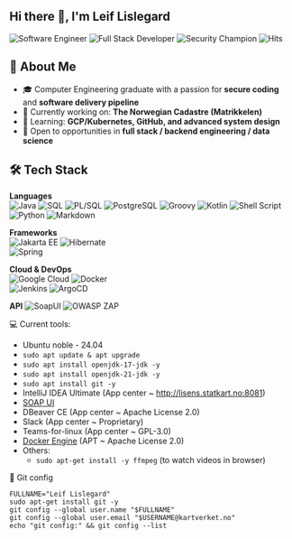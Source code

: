 ## Hi there 👋, I'm Leif Lislegard
![Software Engineer](https://img.shields.io/badge/Software%20Engineer-blue) 
![Full Stack Developer](https://img.shields.io/badge/Full%20Stack%20Developer-blue)
![Security Champion](https://img.shields.io/badge/Security%20Champion-red)
![Hits](https://hits.sh/github.com/lislei/hits.svg?label=Hits&extraCount=100)

## 🚀 About Me
- 🎓 Computer Engineering graduate with a passion for **secure coding** and **software delivery pipeline**
- 🔭 Currently working on: **The Norwegian Cadastre (Matrikkelen)**
- 🌱 Learning: **GCP/Kubernetes, GitHub, and advanced system design**
- 💼 Open to opportunities in **full stack / backend engineering / data science**


## 🛠️ Tech Stack

**Languages**  
![Java](https://img.shields.io/badge/-Java-007396?logo=java&logoColor=black)
![SQL](https://img.shields.io/badge/SQL-blue?style=flat&logo=oracle&logoColor=black)
![PL/SQL](https://img.shields.io/badge/PL--SQL-orange?style=flat&logo=oracle&logoColor=black)
![PostgreSQL](https://img.shields.io/badge/PostgreSQL-blue?style=flat&logo=postgresql&logoColor=black)
![Groovy](https://img.shields.io/badge/Groovy-E69F0D?style=flat&logo=apachegroovy)
![Kotlin](https://img.shields.io/badge/Kotlin-black?style=flat&logo=kotlin)
![Shell Script](https://img.shields.io/badge/-Shell_Script-4EAA25?logo=gnu-bash&logoColor=black)
![Python](https://img.shields.io/badge/-Python-3776AB?logo=python&logoColor=green)
![Markdown](https://img.shields.io/badge/Markdown-%230077B5?style=flat&logo=markdown&logoColor=black)

**Frameworks**  
![Jakarta EE](https://img.shields.io/badge/-Jakarta%20EE-232F3E?logo=eclipse&logoColor=black)
![Hibernate](https://img.shields.io/badge/-Hibernate-59666C?logo=hibernate&logoColor=black)  
![Spring](https://img.shields.io/badge/-Spring-6DB33F?logo=spring&logoColor=black)

**Cloud & DevOps**  
![Google Cloud](https://img.shields.io/badge/-Google%20Cloud-4285F4?logo=google-cloud&logoColor=black)
![Docker](https://img.shields.io/badge/-Docker-2496ED?logo=docker&logoColor=black)  
![Jenkins](https://img.shields.io/badge/-Jenkins-D24939?logo=jenkins&logoColor=black)
![ArgoCD](https://img.shields.io/badge/-ArgoCD-FE4B00?logo=argo&logoColor=black)


**API**
![SoapUI](https://img.shields.io/badge/SoapUI-black?logo=soapui&logoColor=black)
![OWASP ZAP](https://img.shields.io/badge/OWASP%20ZAP-black?logo=owasp&logoColor=black)

<!--
**lislei/lislei** is a ✨ _special_ ✨ repository because its `README.md` (this file) appears on your GitHub profile.

Here are some ideas to get you started:

- 🔭 I’m currently working on ...
- 🌱 I’m currently learning ...
- 👯 I’m looking to collaborate on ...
- 🤔 I’m looking for help with ...
- 💬 Ask me about ...
- 📫 How to reach me: ...
- 😄 Pronouns: ...
- ⚡ Fun fact: ...
-->

💻 Current tools:
  - Ubuntu noble - 24.04
  - `sudo apt update & apt upgrade`
  - `sudo apt install openjdk-17-jdk -y`
  - `sudo apt install openjdk-21-jdk -y`
  - `sudo apt install git -y`
  - IntelliJ IDEA Ultimate (App center ~ http://lisens.statkart.no:8081)
  - [SOAP UI](https://www.soapui.org/getting-started/installing-soapui/installing-on-linux-or-unix/)
  - DBeaver CE (App center ~ Apache License 2.0)
  - Slack (App center ~ Proprietary)
  - Teams-for-linux (App center ~ GPL-3.0)
  - [Docker Engine](https://docs.docker.com/engine/install/ubuntu/) (APT ~ Apache License 2.0)
  - Others:
    - `sudo apt-get install -y ffmpeg` (to watch videos in browser)
      
💾 Git config
```
FULLNAME="Leif Lislegard"
sudo apt-get install git -y
git config --global user.name "$FULLNAME"
git config --global user.email "$USERNAME@kartverket.no"
echo "git config:" && git config --list
```
